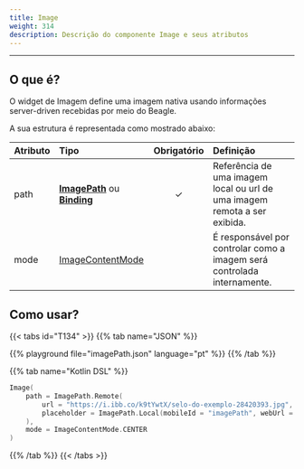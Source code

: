 ```yaml
---
title: Image
weight: 314
description: Descrição do componente Image e seus atributos
---
```


---

## O que é?

O widget de Imagem define uma imagem nativa usando informações server-driven recebidas por meio do Beagle.

A sua estrutura é representada como mostrado abaixo:

| **Atributo** | **Tipo**                                                                                                   | Obrigatório | **Definição**                                                             |
| :----------- | :--------------------------------------------------------------------------------------------------------- | :---------: | :------------------------------------------------------------------------ |
| path         | [**ImagePath**](/pt/api/components/ui/image/imagepath) ou [**Binding**](/pt/api/context#binding) |      ✓      | Referência de uma imagem local ou url de uma imagem remota a ser exibida. |
| mode         | [ImageContentMode](/pt/api/components/ui/image/imagecontentmode)                                      |             | É responsável por controlar como a imagem será controlada internamente.   |

## Como usar?

{{< tabs id="T134" >}}
{{% tab name="JSON" %}}

<!-- json-playground:imagePath.json
{
   "_beagleComponent_":"beagle:image",
   "path":{
      "_beagleImagePath_":"remote",
      "url":"https://i.ibb.co/k9tYwtX/selo-do-exemplo-28420393.jpg",
      "placeholder":{
        "mobileId": "imagePath",
        "webUrl": "/imagePath.png"
      }
   },
   "mode":"CENTER"
}
-->

{{% playground file="imagePath.json" language="pt" %}}
{{% /tab %}}

{{% tab name="Kotlin DSL" %}}

```kotlin
Image(
    path = ImagePath.Remote(
        url = "https://i.ibb.co/k9tYwtX/selo-do-exemplo-28420393.jpg",
        placeholder = ImagePath.Local(mobileId = "imagePath", webUrl = "/imagePath.png")
    ),
    mode = ImageContentMode.CENTER
)
```

{{% /tab %}}
{{< /tabs >}}
